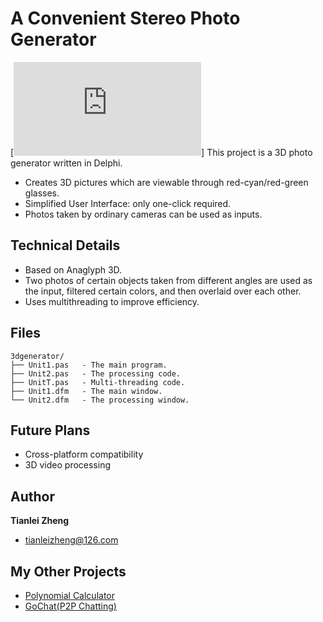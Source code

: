 ﻿# A Convenient Stereo Photo Generator
[![](http://hec.org.cn/pi1/piwik.php?idsite=1&amp;rec=1)]
This project is a 3D photo generator written in Delphi.
 - Creates 3D pictures which are viewable through red-cyan/red-green glasses.
 - Simplified User Interface: only one-click required.
 - Photos taken by ordinary cameras can be used as inputs.
 
## Technical Details
 - Based on Anaglyph 3D. 
 - Two photos of certain objects taken from different angles are used as the input, filtered certain colors, and then overlaid over each other. 
 -  Uses multithreading to improve efficiency.

## Files
```
3dgenerator/
├── Unit1.pas   - The main program.
├── Unit2.pas   - The processing code.
├── UnitT.pas   - Multi-threading code.
├── Unit1.dfm   - The main window.
└── Unit2.dfm   - The processing window.

```
 
 
## Future Plans
 - Cross-platform compatibility
 - 3D video processing

## Author

**Tianlei Zheng**
 - <tianleizheng@126.com>
 
## My Other Projects
 - [Polynomial Calculator](https://github.com/ztl8702/polycalc)
 - [GoChat(P2P Chatting)](https://github.com/ztl8702/gochat)

